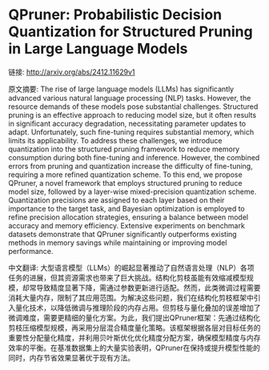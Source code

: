 # QPruner: Probabilistic Decision Quantization for Structured Pruning in Large Language Models

链接: http://arxiv.org/abs/2412.11629v1

原文摘要:
The rise of large language models (LLMs) has significantly advanced various
natural language processing (NLP) tasks. However, the resource demands of these
models pose substantial challenges. Structured pruning is an effective approach
to reducing model size, but it often results in significant accuracy
degradation, necessitating parameter updates to adapt. Unfortunately, such
fine-tuning requires substantial memory, which limits its applicability. To
address these challenges, we introduce quantization into the structured pruning
framework to reduce memory consumption during both fine-tuning and inference.
However, the combined errors from pruning and quantization increase the
difficulty of fine-tuning, requiring a more refined quantization scheme. To
this end, we propose QPruner, a novel framework that employs structured pruning
to reduce model size, followed by a layer-wise mixed-precision quantization
scheme. Quantization precisions are assigned to each layer based on their
importance to the target task, and Bayesian optimization is employed to refine
precision allocation strategies, ensuring a balance between model accuracy and
memory efficiency. Extensive experiments on benchmark datasets demonstrate that
QPruner significantly outperforms existing methods in memory savings while
maintaining or improving model performance.

中文翻译:
大型语言模型（LLMs）的崛起显著推动了自然语言处理（NLP）各项任务的进展，但其资源需求也带来了巨大挑战。结构化剪枝虽能有效缩减模型规模，却常导致精度显著下降，需通过参数更新进行适配。然而，此类微调过程需要消耗大量内存，限制了其应用范围。为解决这些问题，我们在结构化剪枝框架中引入量化技术，以降低微调与推理阶段的内存占用。但剪枝与量化叠加的误差增加了微调难度，需要更精细的量化方案。为此，我们提出QPruner框架：先通过结构化剪枝压缩模型规模，再采用分层混合精度量化策略。该框架根据各层对目标任务的重要性分配量化精度，并利用贝叶斯优化优化精度分配方案，确保模型精度与内存效率的平衡。在基准数据集上的大量实验表明，QPruner在保持或提升模型性能的同时，内存节省效果显著优于现有方法。
